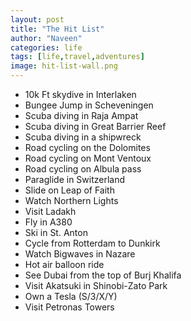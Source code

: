 ```yaml
---
layout: post
title: "The Hit List"
author: "Naveen"
categories: life
tags: [life,travel,adventures]
image: hit-list-wall.png
---
```


* 10k Ft skydive in Interlaken
* Bungee Jump in Scheveningen
* Scuba diving in Raja Ampat
* Scuba diving in Great Barrier Reef
* Scuba diving in a shipwreck
* Road cycling on the Dolomites
* Road cycling on Mont Ventoux
* Road cycling on Albula pass
* Paraglide in Switzerland
* Slide on Leap of Faith
* Watch Northern Lights
* Visit Ladakh
* Fly in A380
* Ski in St. Anton
* Cycle from Rotterdam to Dunkirk
* Watch Bigwaves in Nazare
* Hot air balloon ride
* See Dubai from the top of Burj Khalifa
* Visit Akatsuki in Shinobi-Zato Park
* Own a Tesla (S/3/X/Y)
* Visit Petronas Towers